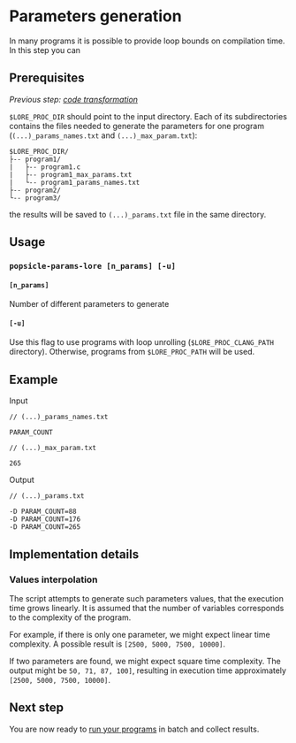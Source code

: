 # Parameters generation

In many programs it is possible to provide loop bounds on compilation time. In this step you can 


## Prerequisites

_Previous step: [code transformation](02_code_transformation.md)_

`$LORE_PROC_DIR` should point to the input directory. Each of its subdirectories contains the files needed to generate the parameters for one program (`(...)_params_names.txt` and `(...)_max_param.txt`):

    $LORE_PROC_DIR/
    ├-- program1/  
    |   ├-- program1.c
    |   ├-- program1_max_params.txt
    |   └-- program1_params_names.txt
    ├-- program2/  
    └-- program3/

the results will be saved to `(...)_params.txt` file in the same directory.


## Usage

### `popsicle-params-lore [n_params] [-u]`

#### `[n_params]`

Number of different parameters to generate

#### `[-u]`

Use this flag to use programs with loop unrolling (`$LORE_PROC_CLANG_PATH` directory). Otherwise, programs from `$LORE_PROC_PATH` will be used.


## Example

Input

```
// (...)_params_names.txt

PARAM_COUNT
```

```
// (...)_max_param.txt

265
```

Output

    // (...)_params.txt
    
    -D PARAM_COUNT=88
    -D PARAM_COUNT=176
    -D PARAM_COUNT=265


## Implementation details

### Values interpolation

The script attempts to generate such parameters values, that the execution time grows linearly. It is assumed that the number of variables corresponds to the complexity of the program.

For example, if there is only one parameter, we might expect linear time complexity. A possible result is `[2500, 5000, 7500, 10000]`. 

If two parameters are found, we might expect square time complexity. The output might be `50, 71, 87, 100]`, resulting in execution time approximately `[2500, 5000, 7500, 10000]`.


## Next step

You are now ready to [run your programs](04_code_execution.md) in batch and collect results.
